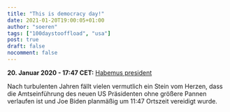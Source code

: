 ```yaml
---
title: "This is democracy day!"
date: 2021-01-20T19:00:05+01:00
author: "soeren"
tags: ["100daystooffload", "usa"]
post: true
draft: false
nocomment: false
---
```


**20. Januar 2020 - 17:47 CET:** [Habemus president](https://www.youtube.com/watch?v=j3a6n_1owPY)

Nach turbulenten Jahren fällt vielen vermutlich ein Stein vom Herzen, dass die Amtseinführung des neuen US Präsidenten ohne größere Pannen verlaufen ist und Joe Biden planmäßig um 11:47 Ortszeit vereidigt wurde.